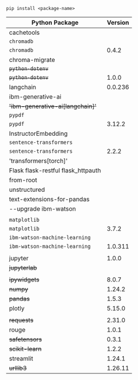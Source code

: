 `pip install <package-name>`

| Python Package                     | Version |
| ---------------------------------- | ------- |
| cachetools                         |         |
| `chromadb`                         |         |
| `chromadb`                         | 0.4.2   |
| chroma-migrate                     |         |
| ~~`python-dotenv`~~                |         |
| ~~`python-dotenv`~~                | 1.0.0   |
| langchain                          | 0.0.236 |
| ibm-generative-ai                  |         |
| ~~'ibm-generative-ai[langchain]'~~ |         |
| `pypdf`                            |         |
| `pypdf`                            | 3.12.2  |
| InstructorEmbedding                |         |
| `sentence-transformers`            |         |
| `sentence-transformers`            | 2.2.2   |
| 'transformers[torch]'              |         |
| Flask flask-restful flask_httpauth |         |
| from-root                          |         |
| unstructured                       |         |
| text-extensions-for-pandas         |         |
| --upgrade ibm-watson               |         |
|                                    |         |
| `matplotlib`                       |         |
| `matplotlib`                       | 3.7.2   |
| `ibm-watson-machine-learning`      |         |
| `ibm-watson-machine-learning`      | 1.0.311 |
|                                    |         |
| jupyter                            | 1.0.0   |
| ~~jupyterlab~~                     |         |
|                                    |         |
| ~~ipywidgets~~                     | 8.0.7   |
| ~~numpy~~                          | 1.24.2  |
| ~~pandas~~                         | 1.5.3   |
| plotly                             | 5.15.0  |
|                                    |         |
| ~~requests~~                       | 2.31.0  |
| rouge                              | 1.0.1   |
| ~~safetensors~~                    | 0.3.1   |
| ~~scikit-learn~~                   | 1.2.2   |
| streamlit                          | 1.24.1  |
| ~~urllib3~~                        | 1.26.11 |